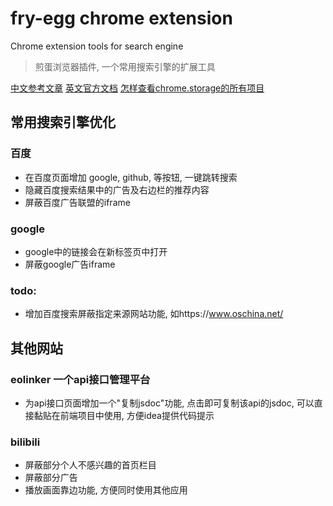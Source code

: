 # fry-egg chrome extension

Chrome extension tools for search engine 
> 煎蛋浏览器插件, 一个常用搜索引擎的扩展工具

[中文参考文章](https://www.cnblogs.com/liuxianan/p/chrome-plugin-develop.html)
[英文官方文档](https://developer.chrome.com/extensions)
[怎样查看chrome.storage的所有项目](https://stackoverflow.com/questions/11922964/how-do-i-view-the-storage-of-a-chrome-extension-ive-installed#:~:text=13-,Open%20the%20Chrome%20Devtool%20by%20clicking%20on%20the%20background%20page,local%20storage%20on%20the%20left.)

## 常用搜索引擎优化

### 百度
- 在百度页面增加 google, github, 等按钮, 一键跳转搜索
- 隐藏百度搜索结果中的广告及右边栏的推荐内容
- 屏蔽百度广告联盟的iframe

### google
- google中的链接会在新标签页中打开
- 屏蔽google广告iframe

### todo:
- 增加百度搜索屏蔽指定来源网站功能, 如https://www.oschina.net/

## 其他网站

### eolinker 一个api接口管理平台
- 为api接口页面增加一个"复制jsdoc"功能, 点击即可复制该api的jsdoc, 可以直接黏贴在前端项目中使用, 方便idea提供代码提示

### bilibili
- 屏蔽部分个人不感兴趣的首页栏目
- 屏蔽部分广告
- 播放画面靠边功能, 方便同时使用其他应用